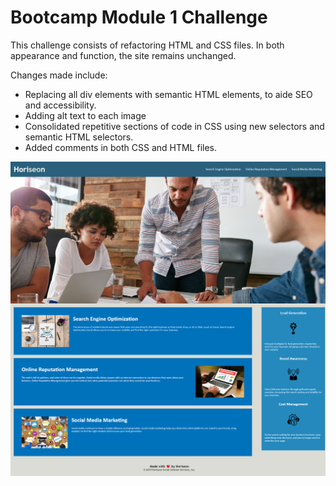 # Bootcamp Module 1 Challenge
This challenge consists of refactoring HTML and CSS files.
In both appearance and function, the site remains unchanged.

Changes made include:

- Replacing all div elements with semantic HTML elements, to aide SEO and accessibility.
- Adding alt text to each image
- Consolidated repetitive sections of code in CSS using new selectors and semantic HTML selectors.
- Added comments in both CSS and HTML files.

![Horiseon Website](assets\images\00-Horiseon-screenshot.png)

